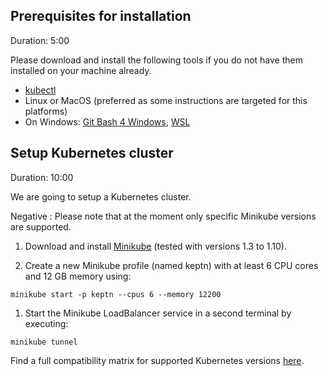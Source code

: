 
## Prerequisites for installation
Duration: 5:00

Please download and install the following tools if you do not have them installed on your machine already.

- [kubectl](https://kubernetes.io/docs/tasks/tools/install-kubectl/)
- Linux or MacOS (preferred as some instructions are targeted for this platforms)
- On Windows: [Git Bash 4 Windows](https://gitforwindows.org/), [WSL](https://docs.microsoft.com/en-us/windows/wsl/install-win10)

## Setup Kubernetes cluster
Duration: 10:00

We are going to setup a Kubernetes cluster.

Negative
: Please note that at the moment only specific Minikube versions are supported.

1. Download and install [Minikube](https://github.com/kubernetes/minikube/releases) (tested with versions 1.3 to 1.10).


1. Create a new Minikube profile (named keptn) with at least 6 CPU cores and 12 GB memory using:
  ```
  minikube start -p keptn --cpus 6 --memory 12200
  ```

1. Start the Minikube LoadBalancer service in a second terminal by executing:

  ```
  minikube tunnel 
  ``` 
  
Find a full compatibility matrix for supported Kubernetes versions [here](https://keptn.sh/docs/0.9.x/operate/k8s_support/).
